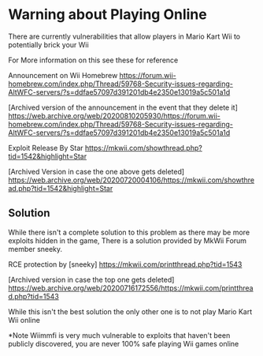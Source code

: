 # Warning about Playing Online
There are currently vulnerabilities that allow players in Mario Kart Wii to potentially brick your Wii

For More information on this see these for reference

Announcement on Wii Homebrew
https://forum.wii-homebrew.com/index.php/Thread/59768-Security-issues-regarding-AltWFC-servers/?s=ddfae57097d391201db4e2350e13019a5c501a1d

[Archived version of the announcement in the event that they delete it]
https://web.archive.org/web/20200810205930/https://forum.wii-homebrew.com/index.php/Thread/59768-Security-issues-regarding-AltWFC-servers/?s=ddfae57097d391201db4e2350e13019a5c501a1d

Exploit Release By Star
https://mkwii.com/showthread.php?tid=1542&highlight=Star

[Archived Version in case the one above gets deleted]
https://web.archive.org/web/20200720004106/https://mkwii.com/showthread.php?tid=1542&highlight=Star

Solution
-------------------------

While there isn't a complete solution to this problem as there may be more exploits hidden in the game, There is a solution provided by MkWii Forum member sneeky.

RCE protection by [sneeky]
https://mkwii.com/printthread.php?tid=1543

[Archived version in case the top one gets deleted]
https://web.archive.org/web/20200716172556/https://mkwii.com/printthread.php?tid=1543

While this isn't the best solution the only other one is to not play Mario Kart Wii online

*Note Wiimmfi is very much vulnerable to exploits that haven't been publicly discovered, you are never 100% safe playing Wii games online
